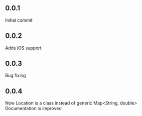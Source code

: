 ## 0.0.1

Initial commit

## 0.0.2

Adds iOS support

## 0.0.3

Bug fixing

## 0.0.4

Now Location is a class instead of generic Map<String, double>
Documentation is improved
